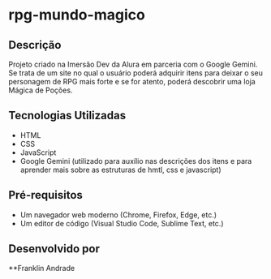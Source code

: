 # rpg-mundo-magico

## Descrição
Projeto criado na Imersão Dev da Alura em parceria com o Google Gemini.
Se trata de um site no qual o usuário poderá adquirir itens para deixar o seu personagem de RPG mais forte e se for atento, poderá descobrir uma loja Mágica de Poções.

## Tecnologias Utilizadas
* HTML
* CSS
* JavaScript
* Google Gemini (utilizado para auxílio nas descrições dos itens e para aprender mais sobre as estruturas de hmtl, css e javascript)

## Pré-requisitos
* Um navegador web moderno (Chrome, Firefox, Edge, etc.)
* Um editor de código (Visual Studio Code, Sublime Text, etc.)

## Desenvolvido por
**Franklin Andrade
